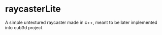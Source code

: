 # raycasterLite
A simple untextured raycaster made in c++, meant to be later implemented into cub3d project
